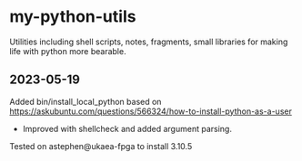 # my-python-utils
Utilities including shell scripts, notes, fragments, small libraries for making life with python more bearable.

## 2023-05-19

Added bin/install_local_python based on https://askubuntu.com/questions/566324/how-to-install-python-as-a-user
- Improved with shellcheck and added argument parsing.

Tested on astephen@ukaea-fpga to install 3.10.5

